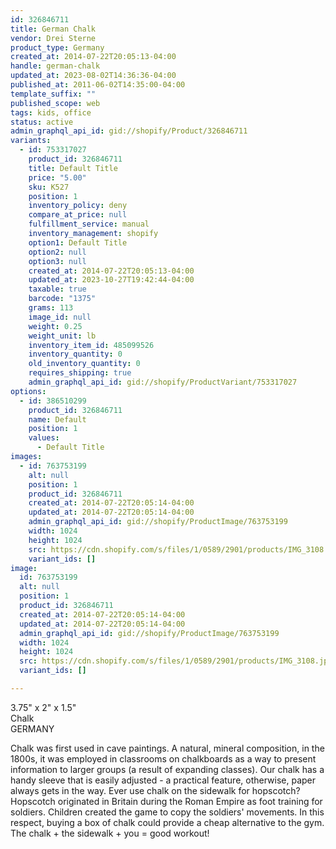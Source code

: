 ```yaml
---
id: 326846711
title: German Chalk
vendor: Drei Sterne
product_type: Germany
created_at: 2014-07-22T20:05:13-04:00
handle: german-chalk
updated_at: 2023-08-02T14:36:36-04:00
published_at: 2011-06-02T14:35:00-04:00
template_suffix: ""
published_scope: web
tags: kids, office
status: active
admin_graphql_api_id: gid://shopify/Product/326846711
variants:
  - id: 753317027
    product_id: 326846711
    title: Default Title
    price: "5.00"
    sku: K527
    position: 1
    inventory_policy: deny
    compare_at_price: null
    fulfillment_service: manual
    inventory_management: shopify
    option1: Default Title
    option2: null
    option3: null
    created_at: 2014-07-22T20:05:13-04:00
    updated_at: 2023-10-27T19:42:44-04:00
    taxable: true
    barcode: "1375"
    grams: 113
    image_id: null
    weight: 0.25
    weight_unit: lb
    inventory_item_id: 485099526
    inventory_quantity: 0
    old_inventory_quantity: 0
    requires_shipping: true
    admin_graphql_api_id: gid://shopify/ProductVariant/753317027
options:
  - id: 386510299
    product_id: 326846711
    name: Default
    position: 1
    values:
      - Default Title
images:
  - id: 763753199
    alt: null
    position: 1
    product_id: 326846711
    created_at: 2014-07-22T20:05:14-04:00
    updated_at: 2014-07-22T20:05:14-04:00
    admin_graphql_api_id: gid://shopify/ProductImage/763753199
    width: 1024
    height: 1024
    src: https://cdn.shopify.com/s/files/1/0589/2901/products/IMG_3108.jpeg?v=1406073914
    variant_ids: []
image:
  id: 763753199
  alt: null
  position: 1
  product_id: 326846711
  created_at: 2014-07-22T20:05:14-04:00
  updated_at: 2014-07-22T20:05:14-04:00
  admin_graphql_api_id: gid://shopify/ProductImage/763753199
  width: 1024
  height: 1024
  src: https://cdn.shopify.com/s/files/1/0589/2901/products/IMG_3108.jpeg?v=1406073914
  variant_ids: []

---
```


3.75" x 2" x 1.5"  
Chalk  
GERMANY

Chalk was first used in cave paintings. A natural, mineral composition, in the 1800s, it was employed in classrooms on chalkboards as a way to present information to larger groups (a result of expanding classes). Our chalk has a handy sleeve that is easily adjusted - a practical feature, otherwise, paper always gets in the way. Ever use chalk on the sidewalk for hopscotch? Hopscotch originated in Britain during the Roman Empire as foot training for soldiers. Children created the game to copy the soldiers' movements. In this respect, buying a box of chalk could provide a cheap alternative to the gym. The chalk + the sidewalk + you = good workout!